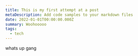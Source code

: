 ```yaml
---
title: This is my first attempt at a post
metaDescription: Add code samples to your markdown files
date: 2022-01-01T00:00:00.000Z
summary: Woohooooo
tags:
  - tech
---
```

whats up gang